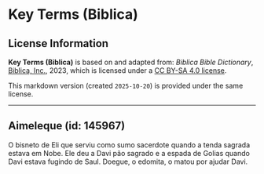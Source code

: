 # Key Terms (Biblica)

## License Information

**Key Terms (Biblica)** is based on and adapted from: _Biblica Bible Dictionary_, [Biblica, Inc.](https://www.biblica.com/), 2023, which is licensed under a [CC BY-SA 4.0 license](https://creativecommons.org/licenses/by-sa/4.0/legalcode.en).

This markdown version (created `2025-10-20`) is provided under the same license.



--------------------------------

## Aimeleque (id: 145967)

O bisneto de Eli que serviu como sumo sacerdote quando a tenda sagrada estava em Nobe. Ele deu a Davi pão sagrado e a espada de Golias quando Davi estava fugindo de Saul. Doegue, o edomita, o matou por ajudar Davi.


